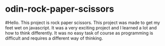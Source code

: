 # odin-rock-paper-scissors
#Hello. This project is rock paper scissors. This project was made to get my feet wet on javascript. It was a very exciting project and I learned a lot and how to think differently. It was no easy task of course as programming is difficult and requires a different way of thinking.